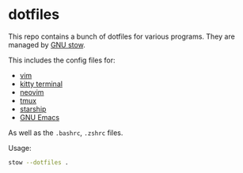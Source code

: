 # dotfiles

This repo contains a bunch of dotfiles for various programs. They are managed by [GNU stow](https://www.gnu.org/software/stow/).

This includes the config files for:
- [vim](https://www.vim.org/)
- [kitty terminal](https://sw.kovidgoyal.net/kitty/)
- [neovim](https://neovim.io)
- [tmux](https://github.com/tmux/tmux)
- [starship](https://starship.rs/)
- [GNU Emacs](https://www.gnu.org/software/emacs/)

As well as the `.bashrc`, `.zshrc` files.

Usage:
```bash
stow --dotfiles .
```
